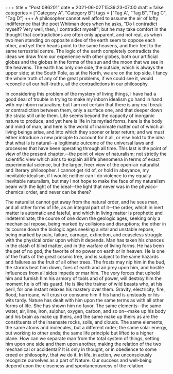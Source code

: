 +++
title = "Post 086201"
date = 2021-06-02T15:39:23-07:00
draft = false
categories = ["Category A", "Category B"]
tags = ["Tag A", "Tag B", "Tag C", "Tag D"]
+++
A philosopher cannot well afford to assume the air of lofty indifference that the poet Whitman does when he asks, "Do I contradict myself? Very well, then, I contradict myself"; but he may take comfort in the thought that contradictions are often only apparent, and not real, as when two men standing on opposite sides of the earth seem to oppose each other, and yet their heads point to the same heavens, and their feet to the same terrestrial centre. The logic of the earth completely contradicts the ideas we draw from our experience with other globes, both our artificial globes and the globes in the forms of the sun and the moon that we see in the heavens. The earth has only one side, the outside, which is always the upper side; at the South Pole, as at the North, we are on the top side. I fancy the whole truth of any of the great problems, if we could see it, would reconcile all our half-truths, all the contradictions in our philosophy.

In considering this problem of the mystery of living things, I have had a good deal of trouble in trying to make my inborn idealism go hand in hand with my inborn naturalism; but I am not certain that there is any real break or contradiction between them, only a surface one, and that deeper down the strata still unite them. Life seems beyond the capacity of inorganic nature to produce; and yet here is life in its myriad forms, here is the body and mind of man, and here is the world of inanimate matter out of which all living beings arise, and into which they sooner or later return; and we must either introduce a new principle to account for it all, or else hold to the idea that what is is natural--a legitimate outcome of the universal laws and processes that have been operating through all time. This last is the point of view of the present chapter,--the point of view of naturalism; not strictly the scientific view which aims to explain all life phenomena in terms of exact experimental science, but the larger, freer view of the open-air naturalist and literary philosopher. I cannot get rid of, or hold in abeyance, my inevitable idealism, if I would; neither can I do violence to my equally inevitable naturalism, but may I not hope to make the face of my naturalism beam with the light of the ideal--the light that never was in the physico-chemical order, and never can be there?

The naturalist cannot get away from the natural order, and he sees man, and all other forms of life, as an integral part of it--the order, which in inert matter is automatic and fateful, and which in living matter is prophetic and indeterminate; the course of one down the geologic ages, seeking only a mechanical repose, being marked by collisions and disruptions; the other in its course down the biologic ages seeking a vital and unstable repose, being marked by pain, failure, carnage, extinction, and ceaseless struggle with the physical order upon which it depends. Man has taken his chances in the clash of blind matter, and in the warfare of living forms. He has been the pet of no god, the favorite of no power on earth or in heaven. He is one of the fruits of the great cosmic tree, and is subject to the same hazards and failures as the fruit of all other trees. The frosts may nip him in the bud, the storms beat him down, foes of earth and air prey upon him, and hostile influences from all sides impede or mar him. The very forces that uphold him and furnish him his armory of tools and of power, will destroy him the moment he is off his guard. He is like the trainer of wild beasts who, at his peril, for one instant relaxes his mastery over them. Gravity, electricity, fire, flood, hurricane, will crush or consume him if his hand is unsteady or his wits tardy. Nature has dealt with him upon the same terms as with all other forms of life. She has shown him no favor. The same elements--the same water, air, lime, iron, sulphur, oxygen, carbon, and so on--make up his body and his brain as make up theirs, and the same make up theirs as are the constituents of the insensate rocks, soils, and clouds. The same elements, the same atoms and molecules, but a different order; the same solar energy, but working to other ends; the same life principle but lifted to a higher plane. How can we separate man from the total system of things, setting him upon one side and them upon another, making the relation of the two mechanical or accidental? It is only in thought, or in obedience to some creed or philosophy, that we do it. In life, in action, we unconsciously recognize ourselves as a part of Nature. Our success and well-being depend upon the closeness and spontaneousness of the relation.

